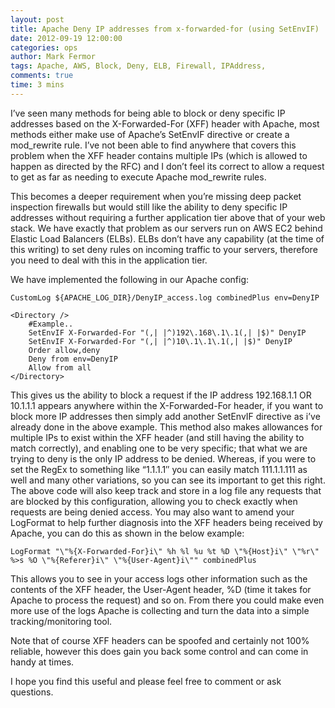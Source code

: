 ```yaml
---
layout: post
title: Apache Deny IP addresses from x-forwarded-for (using SetEnvIF)
date: 2012-09-19 12:00:00
categories: ops
author: Mark Fermor
tags: Apache, AWS, Block, Deny, ELB, Firewall, IPAddress,
comments: true
time: 3 mins
---
```


I’ve seen many methods for being able to block or deny specific IP addresses based on the X-Forwarded-For (XFF) header with Apache, most methods either make use of Apache’s SetEnvIF directive or create a mod_rewrite rule. I’ve not been able to find anywhere that covers this problem when the XFF header contains multiple IPs (which is allowed to happen as directed by the RFC) and I don’t feel its correct to allow a request to get as far as needing to execute Apache mod_rewrite rules.

This becomes a deeper requirement when you’re missing deep packet inspection firewalls but would still like the ability to deny specific IP addresses without requiring a further application tier above that of your web stack. We have exactly that problem as our servers run on AWS EC2 behind Elastic Load Balancers (ELBs). ELBs don’t have any capability (at the time of this writing) to set deny rules on incoming traffic to your servers, therefore you need to deal with this in the application tier.

We have implemented the following in our Apache config:

```
CustomLog ${APACHE_LOG_DIR}/DenyIP_access.log combinedPlus env=DenyIP

<Directory />
    #Example..
    SetEnvIF X-Forwarded-For "(,| |^)192\.168\.1\.1(,| |$)" DenyIP
    SetEnvIF X-Forwarded-For "(,| |^)10\.1\.1\.1(,| |$)" DenyIP
    Order allow,deny
    Deny from env=DenyIP
    Allow from all
</Directory>
```
This gives us the ability to block a request if the IP address 192.168.1.1 OR 10.1.1.1 appears anywhere within the X-Forwarded-For header, if you want to block more IP addresses then simply add another SetEnvIF directive as i’ve already done in the above example. This method also makes allowances for multiple IPs to exist within the XFF header (and still having the ability to match correctly), and enabling one to be very specific; that what we are trying to deny is the only IP address to be denied. Whereas, if you were to set the RegEx to something like “1\.1\.1\.1″ you can easily match 111.1.1.111 as well and many other variations, so you can see its important to get this right. The above code will also keep track and store in a log file any requests that are blocked by this configuration, allowing you to check exactly when requests are being denied access. You may also want to amend your LogFormat to help further diagnosis into the XFF headers being received by Apache, you can do this as shown in the below example:

```
LogFormat "\"%{X-Forwarded-For}i\" %h %l %u %t %D \"%{Host}i\" \"%r\" %>s %O \"%{Referer}i\" \"%{User-Agent}i\"" combinedPlus
```

This allows you to see in your access logs other information such as the contents of the XFF header, the User-Agent header, %D (time it takes for Apache to process the request) and so on. From there you could make even more use of the logs Apache is collecting and turn the data into a simple tracking/monitoring tool.

Note that of course XFF headers can be spoofed and certainly not 100% reliable, however this does gain you back some control and can come in handy at times.

I hope you find this useful and please feel free to comment or ask questions.
